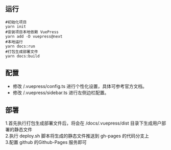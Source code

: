 ## 运行
``` shell
#初始化项目  
yarn init  
#安装项目本地依赖 VuePress  
yarn add -D vuepress@next  
#本地运行  
yarn docs:run    
#打包生成部署文件  
yarn docs:build 
```
## 配置
- 修改 /.vuepress/config.ts 进行个性化设置，具体可参考官方文档。  
- 修改 /.vuepress/sidebar.ts 进行左侧边栏配置。

## 部署
1.首先执行打包生成部署文件后，将会在 /docs/.vuepress/dist 目录下生成用户部署的静态文件  
2.执行 deploy.sh 脚本将生成的静态文件推送到 gh-pages 的代码分支上  
3.配置 github 的Github-Pages 服务即可  